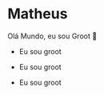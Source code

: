 # Matheus

Olá Mundo, eu sou Groot :evergreen_tree:

- Eu sou groot

- Eu sou groot

- Eu sou groot

  
